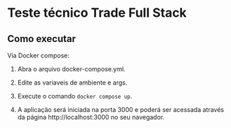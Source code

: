 # Teste técnico Trade Full Stack

## Como executar

Via Docker compose:

1. Abra o arquivo docker-compose.yml.

2. Edite as variaveis de ambiente e args.

3. Execute o comando ```docker compose up```.

4. A aplicação será iniciada na porta 3000 e poderá ser acessada através da página http://localhost:3000 no seu navegador.
